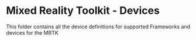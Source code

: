 # Mixed Reality Toolkit - Devices

This folder contains all the device definitions for supported Frameworks and devices for the MRTK